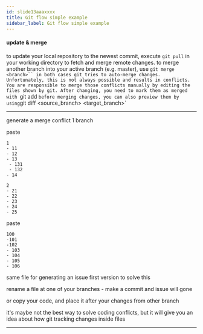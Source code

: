 ```yaml
---
id: slide13aaaxxxx
title: Git flow simple example
sidebar_label: Git flow simple example
---
```



#### update & merge
to update your local repository to the newest commit, execute
`git pull`
in your working directory to fetch and merge remote changes.
to merge another branch into your active branch (e.g. master), use
`git merge <branch>``
in both cases git tries to auto-merge changes. Unfortunately, this is not always possible and results in conflicts. You are responsible to merge those conflicts manually by editing the files shown by git. After changing, you need to mark them as merged with
`git add <filename>`
before merging changes, you can also preview them by using
`git diff <source_branch> <target_branch>`

----


generate a merge conflict
1 branch

paste
```
1
- 11
- 12
- 13
 - 131
 - 132
- 14

2
- 21
- 22
- 23
- 24
- 25
```

paste
```
100
-101
-102
- 103
- 104
- 105
- 106
```

same file for generating an issue
first version to solve this

rename a file at one of your branches - make a commit and issue will gone

or copy your code, and place it after your changes from other branch

it's maybe not the best way to solve coding conflicts, but it will give you an idea about how git tracking changes inside files


---
